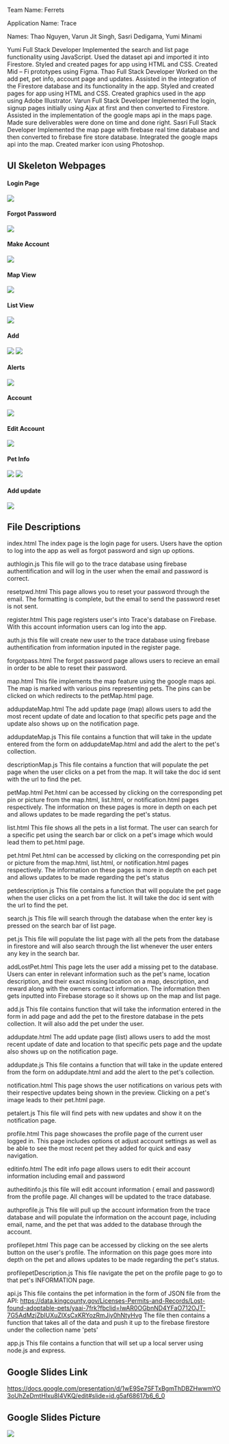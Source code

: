 Team Name: Ferrets

Application Name: Trace

Names:
Thao Nguyen,
Varun Jit Singh,
Sasri Dedigama,
Yumi Minami

Yumi
Full Stack Developer
Implemented the search and list page functionality using JavaScript. Used the dataset api and imported it into Firestore. Styled and created pages for app using HTML and CSS. Created Mid – Fi prototypes using Figma.
Thao
Full Stack Developer
Worked on the add pet, pet info, account page and updates. Assisted in the integration of the Firestore database and its functionality in the app. Styled and created pages for app using HTML and CSS. Created graphics used in the app using Adobe Illustrator.
Varun
Full Stack Developer
Implemented the login, signup pages initially using Ajax at first and then converted to Firestore. Assisted in the implementation of the google maps api in the maps page. Made sure deliverables were done on time and done right.
Sasri
Full Stack Developer
Implemented the map page with firebase real time database and then converted to firebase fire store database. Integrated the google maps api into the map. Created marker icon using Photoshop.

## UI Skeleton Webpages

#### Login Page
![](1.PNG)
#### Forgot Password
![](2.PNG)
#### Make Account
![](3.PNG)
#### Map View
![](4.PNG)
#### List View
![](5.PNG)
#### Add
![](6.PNG)
![](65.PNG)
#### Alerts
![](7.PNG)
#### Account
![](8.PNG)
#### Edit Account
![](9.PNG)
#### Pet Info
![](10.PNG)
![](11.PNG)
#### Add update
![](12.PNG)

## File Descriptions
index.html
The index page is the login page for users. Users have the option to
log into the app as well as forgot password and sign up options.

authlogin.js
This file will go to the trace database using firebase authentification
and will log in the user when the email and password is correct.

resetpwd.html
This page allows you to reset your password through the email. The
formatting is complete, but the email to send the password reset is
not sent.

register.html
This page registers user's into Trace's database on Firebase.
With this account information users can log into the app.

auth.js
this file will create new user to the trace database using firebase authentification
from information inputed in the register page.  

forgotpass.html
The forgot password page allows users to recieve an email in order to
be able to reset their password.

map.html
This file implements the map feature using the google maps api. The map
is marked with various pins representing pets. The pins can be clicked on
which redirects to the petMap.html page.

addupdateMap.html
The add update page (map) allows users to add the most recent update of
date and location to that specific pets page and the update also shows
up on the notification page.

addupdateMap.js
This file contains a function that will take in the update entered
from the form on addupdateMap.html and add the alert to the pet's collection.

descriptionMap.js
This file contains a function that will populate the pet page
when the user clicks on a pet from the map. It will take the doc id
sent with the url to find the pet.

petMap.html
Pet.html can be accessed by clicking on the corresponding pet pin or picture
from the map.html, list.html, or notification.html pages respectively. The
information on these pages is more in depth on each pet and allows updates to be
made regarding the pet's status.

list.html
This file shows all the pets in a list format. The user can search for a
specific pet using the search bar or click on a pet's image which would lead
them to pet.html page.

pet.html
Pet.html can be accessed by clicking on the corresponding pet pin or picture
from the map.html, list.html, or notification.html pages respectively. The
information on these pages is more in depth on each pet and allows updates to be
made regarding the pet's status

petdescription.js
This file contains a function that will populate the pet page
when the user clicks on a pet from the list. It will take the doc id
sent with the url to find the pet.

search.js
This file will search through the database when the enter key is pressed
on the search bar of list page.


pet.js
This file will populate the list page with all the pets from the database in firestore and will also search through the list whenever the user enters any key in the search bar.

addLostPet.html
This page lets the user add a missing pet to the database. Users can enter
in relevant information such as the pet's name, location description, and their exact missing location on a map, description, and reward along with the owners contact information. The information then gets inputted into Firebase storage so
it shows up on the map and list page.

add.js
This file contains function that will take the information entered in the
form in add page and add the pet to the firestore database in the pets collection.
It will also add the pet under the user.

addupdate.html
The add update page (list) allows users to add the most recent update of
date and location to that specific pets page and the update also shows
up on the notification page.

addupdate.js
This file contains a function that will take in the update entered
from the form on addupdate.html and add the alert to the pet's collection.

notification.html
This page shows the user notifications on various pets with their
respective updates being shown in the preview. Clicking on a pet's image
leads to their pet.html page.

petalert.js
This file will find pets with new updates and show it on the notification page.

profile.html
This page showcases the profile page of the current user logged in.
This page includes options ot adjust account settings as well as be able
to see the most recent pet they added for quick and easy navigation.

editinfo.html
The edit info page allows users to edit their account information
including email and password

autheditinfo.js
this file will edit account information ( email and password) from the profile page.
All changes will be updated to the trace database.

authprofile.js
This file will pull up the account information from the trace database and
will populate the information on the account page, including email, name, and
the pet that was added to the database through the account.

profilepet.html
This page can be accessed by clicking on the see alerts button on the
user's profile. The information on this page goes more into depth on the
pet and allows updates to be made regarding the pet's status.

profilepetDescription.js
This file navigate the pet on the profile page to go to that pet's INFORMATION
page.

api.js
This file contains the pet information in the form of JSON file from the
API: https://data.kingcounty.gov/Licenses-Permits-and-Records/Lost-found-adoptable-pets/yaai-7frk?fbclid=IwAR0OGbnND4YFaO712OJT-7G5AdMzjZbIUXuZIXsCxKRYozRmJiy0hNtyHvg
The file then contains a function that takes all of the data and push it
up to the firebase firestore under the collection name 'pets'

app.js
This file contains a function that will set up a local server using
node.js and express.

## Google Slides Link
https://docs.google.com/presentation/d/1wE9Se7SFTxBgmThDBZHwwmYO3oUhZeDmtHIxu8I4VKQ/edit#slide=id.g5af68617b6_6_0

## Google Slides Picture
![](finalSlide.png)
